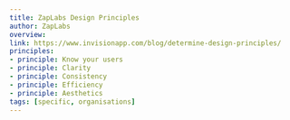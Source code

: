 ```yaml
---
title: ZapLabs Design Principles
author: ZapLabs
overview:
link: https://www.invisionapp.com/blog/determine-design-principles/
principles:
- principle: Know your users
- principle: Clarity
- principle: Consistency
- principle: Efficiency
- principle: Aesthetics
tags: [specific, organisations]
---
```

